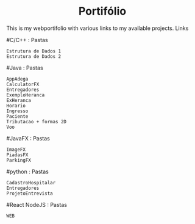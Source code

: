 <h1 align="center">Portifólio</h1>

This is my webportifolio with various links to my available projects.
Links

<p align="left">
#C/C++ : Pastas
</p>

    Estrutura de Dados 1
    Estrutura de Dados 2
<p align="left">
#Java : Pastas
</p>

    AppAdega
    CalculatorFX
    Entregadores
    ExemploHeranca
    ExHeranca
    Horario
    Ingresso
    Paciente
    Tributacao + formas 2D
    Voo
<p align="left">
#JavaFX : Pastas
</p>

    ImageFX
    PiadasFX
    ParkingFX
<p align="left">
#python : Pastas
</p>

    CadastroHospitalar
    Entregadores
    ProjetoEntrevista
<p align="left">
#React NodeJS : Pastas
</p>

    WEB

